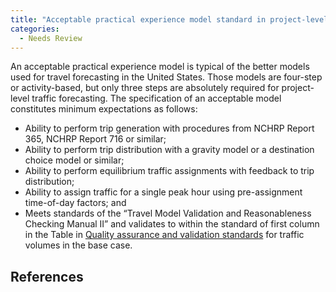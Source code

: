 ```yaml
---
title: "Acceptable practical experience model standard in project-level traffic forecasting"
categories:
  - Needs Review
---
```


An acceptable practical experience model is typical of the better models used for travel forecasting in the United States. Those models are four-step or activity-based, but only three steps are absolutely required for project-level traffic forecasting. The specification of an acceptable model constitutes minimum expectations as follows:

-   Ability to perform trip generation with procedures from NCHRP Report 365, NCHRP Report 716 or similar;
-   Ability to perform trip distribution with a gravity model or a destination choice model or similar;
-   Ability to perform equilibrium traffic assignments with feedback to trip distribution;
-   Ability to assign traffic for a single peak hour using pre-assignment time-of-day factors; and
-   Meets standards of the “Travel Model Validation and Reasonableness Checking Manual II” and validates to within the standard of first column in the Table in [Quality assurance and validation standards](Quality_assurance_and_validation_standards_in_project_level_traffic_forecasting) for traffic volumes in the base case.

References
----------

